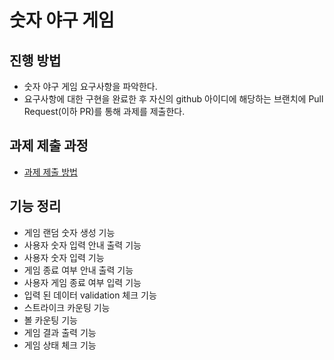 # 숫자 야구 게임
## 진행 방법
* 숫자 야구 게임 요구사항을 파악한다.
* 요구사항에 대한 구현을 완료한 후 자신의 github 아이디에 해당하는 브랜치에 Pull Request(이하 PR)를 통해 과제를 제출한다.

## 과제 제출 과정
* [과제 제출 방법](https://github.com/next-step/nextstep-docs/tree/master/precourse)

## 기능 정리
* 게임 랜덤 숫자 생성 기능
* 사용자 숫자 입력 안내 출력 기능
* 사용자 숫자 입력 기능
* 게임 종료 여부 안내 출력 기능
* 사용자 게임 종료 여부 입력 기능 
* 입력 된 데이터 validation 체크 기능
* 스트라이크 카운팅 기능
* 볼 카운팅 기능
* 게임 결과 출력 기능
* 게임 상태 체크 기능
